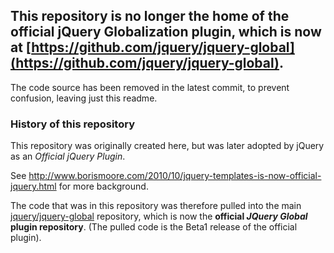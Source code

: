 ## This repository is no longer the home of the official jQuery Globalization plugin, which is now at [https://github.com/jquery/jquery-global](https://github.com/jquery/jquery-global).

The code source has been removed in the latest commit, to prevent confusion, leaving just this readme.

### History of this repository
This repository was originally created here, but was later adopted by jQuery as an _Official jQuery Plugin_.

See <a href="http://www.borismoore.com/2010/10/jquery-templates-is-now-official-jquery.html">http://www.borismoore.com/2010/10/jquery-templates-is-now-official-jquery.html</a> for more background.

The code that was in this repository was therefore pulled into the main <a href="https://github.com/jquery/globalize">jquery/jquery-global</a> repository, which is now the <strong>official _JQuery Global_ plugin repository</strong>. (The pulled code is the Beta1 release of the official plugin).
